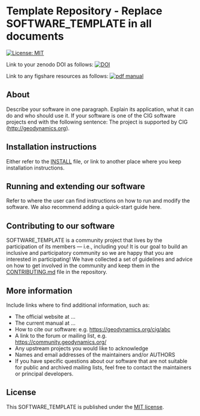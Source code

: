 Template Repository - Replace SOFTWARE_TEMPLATE in all documents
===========================================================

[![License: MIT](https://img.shields.io/badge/License-MIT-yellow.svg)](LICENSE)

Link to your zenodo DOI as follows: [![DOI](https://zenodo.org/badge/DOI/10.5281/zenodo.2653531.svg)](https://doi.org/10.5281/zenodo.2653531)

Link to any figshare resources as follows: [![pdf manual](https://img.shields.io/badge/get-PDF-green.svg)](https://doi.org/10.6084/m9.figshare.4865333)

About
-----

Describe your software in one paragraph. Explain its application, what it can
do and who should use it. If your software is one of the CIG software projects
end with the following sentence:
The project is supported by CIG (http://geodynamics.org).



Installation instructions
-------------------------

Either refer to the [INSTALL](INSTALL) file, or link to another place where you keep installation instructions.


Running and extending our software
----------------------------

Refer to where the user can find instructions on how to run and modify the software. We also recommend adding a quick-start guide here.


Contributing to our software
----------------------

SOFTWARE_TEMPLATE is a community project that lives by the participation of its
members — i.e., including you! It is our goal to build an inclusive and
participatory community so we are happy that you are interested in
participating! We have collected a set of guidelines and advice on how to get
involved in the community and keep them in the
[CONTRIBUTING.md](CONTRIBUTING.md) file in the repository.



More information
----------------

Include links where to find additional information, such as:
 - The official website at ...
 - The current manual at ...
 - How to cite our software: e.g. https://geodynamics.org/cig/abc
 - A link to the forum or mailing list, e.g. https://community.geodynamics.org/
 - Any upstream projects you would like to acknowledge 
 - Names and email addresses of the maintainers and/or AUTHORS 
 - If you have specific questions about our software that are not suitable for public and archived mailing lists, feel free to contact the maintainers or principal developers.



License
-------

This SOFTWARE_TEMPLATE is published under the [MIT license](LICENSE).
